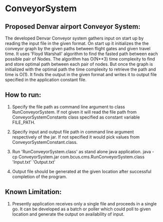 # ConveyorSystem
Proposed Denvar airport Conveyor System:
----------------------------------------

The developed Denvar Conveyor system gathers input on start up by reading the input file in the given format.
On start up it initializes the the conveyor graph by the given paths between flight gates and given travel time.
It uses 'Floyd Warshall' algorithm to find the fasted path between each possible pair of Nodes.
The algorithm has O(N**3) time complexity to find and store optimal path between each pair of nodes.
But once the graph is initialized with the optimal path the time complexity to retrieve the path and time is O(1).
It finds the output in the given format and writes it to output file specified in the application constant file.

How to run:
-----------

1. Specify the file path as command line argument to class RunConveyorSystem. If not given it will read the file path
   from ConveyorSystemConstants class specified as constant variable FILE_PATH.

2. Specify input and output file path in command line argument respectively of the jar. If not specified it would pick values from ConveyorSystemConstant.class.

3. Run 'RunConveyorSystem.class' as stand alone java application.
   java -cp ConveyorSystem.jar com.bcus.cms.RunConveyorSystem.class 'Input.txt' 'Output.txt'

4. Output file should be generated at the given location after successful completion of the program.

Known Limitation:
-----------------

1. Presently application receives only a single file and proceeds in a single go. It can be developed as a batch or poller
   which could poll to given location and generate the output on availability of input.
